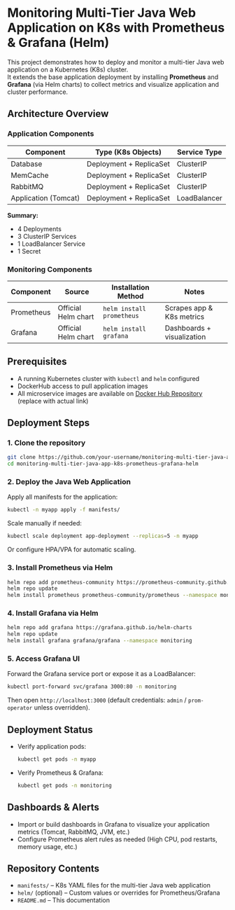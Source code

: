 # Monitoring Multi-Tier Java Web Application on K8s with Prometheus & Grafana (Helm)

This project demonstrates how to deploy and monitor a multi-tier Java web application on a Kubernetes (K8s) cluster.  
It extends the base application deployment by installing **Prometheus** and **Grafana** (via Helm charts) to collect metrics and visualize application and cluster performance.

## Architecture Overview

### Application Components  

| Component      | Type (K8s Objects)            | Service Type  |
| -------------- | ----------------------------- | ------------- |
| Database       | Deployment + ReplicaSet       | ClusterIP     |
| MemCache       | Deployment + ReplicaSet       | ClusterIP     |
| RabbitMQ       | Deployment + ReplicaSet       | ClusterIP     |
| Application (Tomcat) | Deployment + ReplicaSet | LoadBalancer  |

**Summary:**
- 4 Deployments  
- 3 ClusterIP Services  
- 1 LoadBalancer Service  
- 1 Secret  

### Monitoring Components  

| Component  | Source | Installation Method | Notes |
| ---------- | ------ | ------------------- | ----- |
| Prometheus | Official Helm chart | `helm install prometheus` | Scrapes app & K8s metrics |
| Grafana    | Official Helm chart | `helm install grafana`    | Dashboards + visualization |

## Prerequisites  

- A running Kubernetes cluster with `kubectl` and `helm` configured  
- DockerHub access to pull application images  
- All microservice images are available on [Docker Hub Repository](#) (replace with actual link)  

## Deployment Steps  

### 1. Clone the repository  
```bash
git clone https://github.com/your-username/monitoring-multi-tier-java-app-k8s-prometheus-grafana-helm.git
cd monitoring-multi-tier-java-app-k8s-prometheus-grafana-helm
```

### 2. Deploy the Java Web Application  
Apply all manifests for the application:
```bash
kubectl -n myapp apply -f manifests/
```

Scale manually if needed:
```bash
kubectl scale deployment app-deployment --replicas=5 -n myapp
```

Or configure HPA/VPA for automatic scaling.

### 3. Install Prometheus via Helm  
```bash
helm repo add prometheus-community https://prometheus-community.github.io/helm-charts
helm repo update
helm install prometheus prometheus-community/prometheus --namespace monitoring --create-namespace
```

### 4. Install Grafana via Helm  
```bash
helm repo add grafana https://grafana.github.io/helm-charts
helm repo update
helm install grafana grafana/grafana --namespace monitoring
```

### 5. Access Grafana UI  
Forward the Grafana service port or expose it as a LoadBalancer:  
```bash
kubectl port-forward svc/grafana 3000:80 -n monitoring
```
Then open `http://localhost:3000` (default credentials: `admin` / `prom-operator` unless overridden).  

## Deployment Status  
- Verify application pods:
  ```bash
  kubectl get pods -n myapp
  ```
- Verify Prometheus & Grafana:
  ```bash
  kubectl get pods -n monitoring
  ```

## Dashboards & Alerts  
- Import or build dashboards in Grafana to visualize your application metrics (Tomcat, RabbitMQ, JVM, etc.)  
- Configure Prometheus alert rules as needed (High CPU, pod restarts, memory usage, etc.)  


## Repository Contents  
- `manifests/` – K8s YAML files for the multi-tier Java web application  
- `helm/` (optional) – Custom values or overrides for Prometheus/Grafana  
- `README.md` – This documentation  
